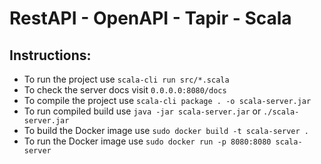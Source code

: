 # RestAPI - OpenAPI - Tapir - Scala

## Instructions:
  *  To run the project use `scala-cli run src/*.scala`
  *  To check the server docs visit `0.0.0.0:8080/docs`
  *  To compile the project use `scala-cli package . -o scala-server.jar`
  *  To run compiled build use `java -jar scala-server.jar` or `./scala-server.jar`
  *  To build the Docker image use `sudo docker build -t scala-server .`
  *  To run the Docker image use `sudo docker run -p 8080:8080 scala-server`